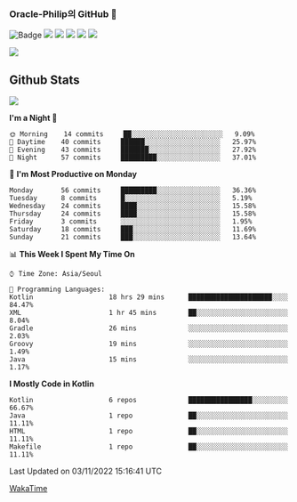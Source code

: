### Oracle-Philip의 GitHub 👋

![Badge](http://img.shields.io/badge/-Java-black?style=flat-square)
<img src="https://img.shields.io/badge/ -Kotlin-black?style=flat-square&logo=Kotlin&logoColor=#7F52FF"/></a>
<img src="https://img.shields.io/badge/ -Dart-black?style=flat-square&logo=Dart&logoColor=#0175C2"/></a>
<img src="https://img.shields.io/badge/ -Android-black?style=flat-square&logo=Android&logoColor=#3DDC84"/></a>
<img src="https://img.shields.io/badge/ -Flutter-black?style=flat-square&logo=Flutter&logoColor=#02569B"/></a>
<img src="https://img.shields.io/badge/ -Firebase-black?style=flat-square&logo=Firebase&logoColor=#FFCA28"/></a>

<img src="https://img.shields.io/badge/ -BLE-black?style=flat-square&logo=Bluetooth&logoColor=#0082FC"/></a>

<!--
<img src="https://img.shields.io/badge/ -STM32F103-black?style=flat-square&logo=STMicroelectronics&logoColor=#03234B"/></a>
<img src="https://img.shields.io/badge/ -Qt-black?style=flat-square&logo=Qt&logoColor=#41CD52"/></a>
-->

<!--
![Badge](http://img.shields.io/badge/-Java-black?style=flat-square)
![Badge](http://img.shields.io/badge/-Koltin-black?style=flat-square)
![Badge](http://img.shields.io/badge/-Dart-black?style=flat-square)
![Badge](http://img.shields.io/badge/-Android-black?style=flat-square)
![Badge](http://img.shields.io/badge/-Flutter-black?style=flat-square)
![Badge](http://img.shields.io/badge/-Firebase-black?style=flat-square)
-->

## Github Stats  
<div align="left"><img src="https://github-readme-stats.vercel.app/api?username=Oracle-Philip&show_icons=true&count_private=true&hide_border=true" align="center" /></div>


<!--START_SECTION:waka-->
**I'm a Night 🦉** 

```text
🌞 Morning    14 commits     ██░░░░░░░░░░░░░░░░░░░░░░░   9.09% 
🌆 Daytime    40 commits     ██████░░░░░░░░░░░░░░░░░░░   25.97% 
🌃 Evening    43 commits     ███████░░░░░░░░░░░░░░░░░░   27.92% 
🌙 Night      57 commits     █████████░░░░░░░░░░░░░░░░   37.01%

```
📅 **I'm Most Productive on Monday** 

```text
Monday       56 commits     █████████░░░░░░░░░░░░░░░░   36.36% 
Tuesday      8 commits      █░░░░░░░░░░░░░░░░░░░░░░░░   5.19% 
Wednesday    24 commits     ████░░░░░░░░░░░░░░░░░░░░░   15.58% 
Thursday     24 commits     ████░░░░░░░░░░░░░░░░░░░░░   15.58% 
Friday       3 commits      ░░░░░░░░░░░░░░░░░░░░░░░░░   1.95% 
Saturday     18 commits     ███░░░░░░░░░░░░░░░░░░░░░░   11.69% 
Sunday       21 commits     ███░░░░░░░░░░░░░░░░░░░░░░   13.64%

```


📊 **This Week I Spent My Time On** 

```text
⌚︎ Time Zone: Asia/Seoul

💬 Programming Languages: 
Kotlin                   18 hrs 29 mins      █████████████████████░░░░   84.47% 
XML                      1 hr 45 mins        ██░░░░░░░░░░░░░░░░░░░░░░░   8.04% 
Gradle                   26 mins             ░░░░░░░░░░░░░░░░░░░░░░░░░   2.03% 
Groovy                   19 mins             ░░░░░░░░░░░░░░░░░░░░░░░░░   1.49% 
Java                     15 mins             ░░░░░░░░░░░░░░░░░░░░░░░░░   1.17%

```

**I Mostly Code in Kotlin** 

```text
Kotlin                   6 repos             ████████████████░░░░░░░░░   66.67% 
Java                     1 repo              ██░░░░░░░░░░░░░░░░░░░░░░░   11.11% 
HTML                     1 repo              ██░░░░░░░░░░░░░░░░░░░░░░░   11.11% 
Makefile                 1 repo              ██░░░░░░░░░░░░░░░░░░░░░░░   11.11%

```



 Last Updated on 03/11/2022 15:16:41 UTC
<!--END_SECTION:waka-->


<!--
**Oracle-Philip/Oracle-Philip** is a ✨ _special_ ✨ repository because its `README.md` (this file) appears on your GitHub profile.

Here are some ideas to get you started:

- 🔭 I’m currently working on ...
- 🌱 I’m currently learning ...
- 👯 I’m looking to collaborate on ...
- 🤔 I’m looking for help with ...
- 💬 Ask me about ...
- 📫 How to reach me: ...
- 😄 Pronouns: ...
- ⚡ Fun fact: ...
-->


[WakaTime](https://wakatime.com/dashboard)
